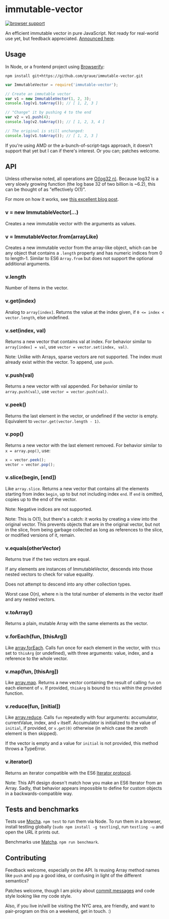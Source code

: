 # immutable-vector

[![browser support](https://ci.testling.com/graue/immutable-vector.png)](https://ci.testling.com/graue/immutable-vector)

An efficient immutable vector in pure JavaScript. Not ready for
real-world use yet, but feedback appreciated. [Announced
here](https://scott.mn/2014/03/24/implementing_immutable_vectors_javascript/).


## Usage

In Node, or a frontend project using
[Browserify](http://browserify.org):

`npm install git+https://github.com/graue/immutable-vector.git`

~~~.js
var ImmutableVector = require('immutable-vector');

// Create an immutable vector
var v1 = new ImmutableVector(1, 2, 3);
console.log(v1.toArray()); // [ 1, 2, 3 ]

// "Change" it by pushing 4 to the end
var v2 = v1.push(4);
console.log(v2.toArray()); // [ 1, 2, 3, 4 ]

// The original is still unchanged:
console.log(v1.toArray()); // [ 1, 2, 3 ]
~~~

If you're using AMD or the a-bunch-of-script-tags approach, it doesn't
support that yet but I can if there's interest. Or you can; patches
welcome.


## API

Unless otherwise noted, all operations are [O(log32
n)](https://en.wikipedia.org/wiki/Big_O_notation). Because log32 is a
very slowly growing function (the log base 32 of two billion is ~6.2),
this can be thought of as "effectively O(1)".

For more on how it works, see [this excellent blog
post](http://hypirion.com/musings/understanding-persistent-vector-pt-1).

### v = new ImmutableVector(...)

Creates a new immutable vector with the arguments as values.

### v = ImmutableVector.from(arrayLike)

Creates a new immutable vector from the array-like object, which can
be any object that contains a `.length` property and has numeric
indices from 0 to length-1. Similar to ES6 `Array.from` but does not
support the optional additional arguments.

### v.length

Number of items in the vector.

### v.get(index)

Analog to `array[index]`. Returns the value at the index given, if `0
<= index < vector.length`, else undefined.

### v.set(index, val)

Returns a new vector that contains val at index. For behavior similar
to `array[index] = val`, use `vector = vector.set(index, val)`.

Note: Unlike with Arrays, sparse vectors are not supported. The index
must already exist within the vector. To append, use `push`.

### v.push(val)

Returns a new vector with val appended. For behavior similar to
`array.push(val)`, use `vector = vector.push(val)`.

### v.peek()

Returns the last element in the vector, or undefined if the vector is
empty. Equivalent to `vector.get(vector.length - 1)`.

### v.pop()

Returns a new vector with the last element removed. For behavior
similar to `x = array.pop()`, use:

~~~.js
x = vector.peek();
vector = vector.pop();
~~~

### v.slice(begin, [end])

Like `array.slice`. Returns a new vector that contains all the
elements starting from index `begin`, up to but not including index
`end`. If `end` is omitted, copies up to the end of the vector.

Note: Negative indices are not supported.

Note: This is O(1), but there's a catch: it works by creating a view
into the original vector. This prevents objects that are in the
original vector, but not in the slice, from being garbage collected as
long as references to the slice, or modified versions of it, remain.

### v.equals(otherVector)

Returns true if the two vectors are equal.

If any elements are instances of ImmutableVector, descends into those
nested vectors to check for value equality.

Does not attempt to descend into any other collection types.

Worst case O(n), where n is the total number of elements in the vector
itself and any nested vectors.

### v.toArray()

Returns a plain, mutable Array with the same elements as the vector.

### v.forEach(fun, [thisArg])

Like
[array.forEach](https://developer.mozilla.org/en-US/docs/Web/JavaScript/Reference/Global_Objects/Array/forEach).
Calls fun once for each element in the vector, with `this` set to
`thisArg` (or undefined), with three arguments: value, index, and a
reference to the whole vector.

### v.map(fun, [thisArg])

Like
[array.map](https://developer.mozilla.org/en-US/docs/Web/JavaScript/Reference/Global_Objects/Array/map).
Returns a new vector containing the result of calling `fun` on each
element of `v`. If provided, `thisArg` is bound to `this` within the
provided function.

### v.reduce(fun, [initial])

Like
[array.reduce](https://developer.mozilla.org/en-US/docs/Web/JavaScript/Reference/Global_Objects/Array/Reduce).
Calls `fun` repeatedly with four arguments: accumulator, currentValue,
index, and `v` itself. Accumulator is initialized to the value of
`initial`, if provided, or `v.get(0)` otherwise (in which case the
zeroth element is then skipped).

If the vector is empty and a value for `initial` is not provided, this
method throws a TypeError.

### v.iterator()

Returns an iterator compatible with the ES6 [Iterator
protocol](https://developer.mozilla.org/en-US/docs/Web/JavaScript/Guide/The_Iterator_protocol).

Note: This API design doesn't match how you make an ES6 Iterator from
an Array. Sadly, that behavior appears impossible to define for custom
objects in a backwards-compatible way.


## Tests and benchmarks

Tests use [Mocha](http://visionmedia.github.io/mocha/). `npm test` to
run them via Node. To run them in a browser, install testling globally
(`sudo npm install -g testling`), run `testling -u` and open the URL
it prints out.

Benchmarks use [Matcha](https://github.com/logicalparadox/matcha).
`npm run benchmark`.


## Contributing

Feedback welcome, especially on the API. Is reusing Array method names
like `push` and `pop` a good idea, or confusing in light of the
different semantics?

Patches welcome, though I am picky about [commit
messages](http://tbaggery.com/2008/04/19/a-note-about-git-commit-messages.html)
and code style looking like my code style.

Also, if you live in/will be visiting the NYC area, are friendly, and
want to pair-program on this on a weekend, get in touch. :)
